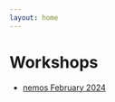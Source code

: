 ```yaml
---
layout: home
---
```


# Workshops

- [nemos February 2024](https://flatironinstitute.github.io/nemos-workshop-feb-2024/)

